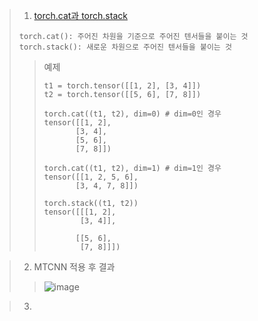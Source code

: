 > 1. [torch.cat과 torch.stack](https://discuss.pytorch.kr/t/torch-cat-torch-stack/26)
> ```
> torch.cat(): 주어진 차원을 기준으로 주어진 텐서들을 붙이는 것
> torch.stack(): 새로운 차원으로 주어진 텐서들을 붙이는 것
> ```
>> 예제
>> ```
>> t1 = torch.tensor([[1, 2], [3, 4]])
>> t2 = torch.tensor([[5, 6], [7, 8]])
>>
>> torch.cat((t1, t2), dim=0) # dim=0인 경우
>> tensor([[1, 2],
>>        [3, 4],
>>        [5, 6],
>>        [7, 8]])
>>
>> torch.cat((t1, t2), dim=1) # dim=1인 경우
>> tensor([[1, 2, 5, 6],
>>        [3, 4, 7, 8]])
>>
>> torch.stack((t1, t2))
>> tensor([[[1, 2],
>>         [3, 4]],
>> 
>>        [[5, 6],
>>         [7, 8]]])
>> ```

> 2. MTCNN 적용 후 결과
>> ![image](https://github.com/Suyeon-j/study_oml/assets/66247203/b07a8678-aa6b-48eb-a72e-304fa782ca29)

> 3. 
